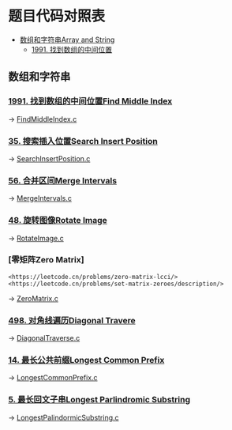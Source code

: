 # 题目代码对照表
<!--toc-->
- [数组和字符串Array and String](#数组和字符串)
    - [1991. 找到数组的中间位置](#找到数组的中间位置)

## 数组和字符串
### [1991. 找到数组的中间位置Find Middle Index](https://leetcode.cn/classic/problems/find-the-middle-index-in-array/description/)
-> [FindMiddleIndex.c](leetbook/array_and_string/FindMiddleIndex.c)

### [35. 搜索插入位置Search Insert Position](https://leetcode.cn/problems/search-insert-position/description/)
-> [SearchInsertPosition.c](leetbook/array_and_string/SearchInsertPosition.c)

### [56. 合并区间Merge Intervals](https://leetcode.cn/problems/merge-intervals/description/)
-> [MergeIntervals.c](leetbook/array_and_string/MergeIntervals.c)

### [48. 旋转图像Rotate Image](https://leetcode.cn/problems/rotate-image/description/)
-> [RotateImage.c](leetbook/array_and_string/RotateImage.c)

### [零矩阵Zero Matrix] 
    <https://leetcode.cn/problems/zero-matrix-lcci/>
    <https://leetcode.cn/problems/set-matrix-zeroes/description/>
-> [ZeroMatrix.c](leetbook/array_and_string/ZeroMatrix.c)

### [498. 对角线遍历Diagonal Travere](https://leetcode.cn/problems/diagonal-traverse/description/)
-> [DiagonalTraverse.c](leetbook/array_and_string/DiagonalTraverse.c)

### [14. 最长公共前缀Longest Common Prefix](https://leetcode.cn/problems/longest-common-prefix/description/)
-> [LongestCommonPrefix.c](leetbook/array_and_string/LongestCommonPrefix.c)

### [5. 最长回文子串Longest Parlindromic Substring](https://leetcode.cn/problems/longest-palindromic-substring/description/)
-> [LongestPalindormicSubstring.c](leetbook/array_and_string/LongestPalindormicSubstring.c)
